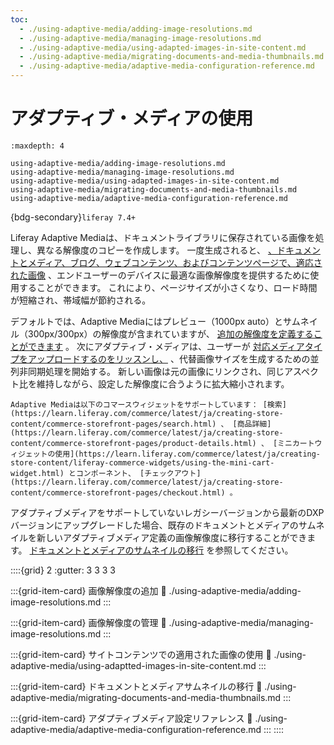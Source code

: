 ```yaml
---
toc:
  - ./using-adaptive-media/adding-image-resolutions.md
  - ./using-adaptive-media/managing-image-resolutions.md
  - ./using-adaptive-media/using-adapted-images-in-site-content.md
  - ./using-adaptive-media/migrating-documents-and-media-thumbnails.md
  - ./using-adaptive-media/adaptive-media-configuration-reference.md
---
```

# アダプティブ・メディアの使用

```{toctree}
:maxdepth: 4

using-adaptive-media/adding-image-resolutions.md
using-adaptive-media/managing-image-resolutions.md
using-adaptive-media/using-adapted-images-in-site-content.md
using-adaptive-media/migrating-documents-and-media-thumbnails.md
using-adaptive-media/adaptive-media-configuration-reference.md
```

{bdg-secondary}`liferay 7.4+`

Liferay Adaptive Mediaは、ドキュメントライブラリに保存されている画像を処理し、異なる解像度のコピーを作成します。 一度生成されると、 [、ドキュメントとメディア、ブログ、ウェブコンテンツ、およびコンテンツページで、適応された画像](./using-adaptive-media/using-adapted-images-in-site-content.md) 、エンドユーザーのデバイスに最適な画像解像度を提供するために使用することができます。 これにより、ページサイズが小さくなり、ロード時間が短縮され、帯域幅が節約される。

デフォルトでは、Adaptive Mediaにはプレビュー（1000px auto）とサムネイル（300px/300px）の解像度が含まれていますが、 [追加の解像度を定義することができます](./using-adaptive-media/adding-image-resolutions.md) 。 次にアダプティブ・メディアは、ユーザーが [対応メディアタイプをアップロードするのをリッスンし、](./using-adaptive-media/adaptive-media-configuration-reference.md#images) 、代替画像サイズを生成するための並列非同期処理を開始する。 新しい画像は元の画像にリンクされ、同じアスペクト比を維持しながら、設定した解像度に合うように拡大縮小されます。

```{note}
Adaptive Mediaは以下のコマースウィジェットをサポートしています： [検索](https://learn.liferay.com/commerce/latest/ja/creating-store-content/commerce-storefront-pages/search.html) 、 [商品詳細](https://learn.liferay.com/commerce/latest/ja/creating-store-content/commerce-storefront-pages/product-details.html) 、 [ミニカートウィジェットの使用](https://learn.liferay.com/commerce/latest/ja/creating-store-content/liferay-commerce-widgets/using-the-mini-cart-widget.html) とコンポーネント、 [チェックアウト](https://learn.liferay.com/commerce/latest/ja/creating-store-content/commerce-storefront-pages/checkout.html) 。
```

アダプティブメディアをサポートしていないレガシーバージョンから最新のDXPバージョンにアップグレードした場合、既存のドキュメントとメディアのサムネイルを新しいアダプティブメディア定義の画像解像度に移行することができます。 [ドキュメントとメディアのサムネイルの移行](./using-adaptive-media/migrating-documents-and-media-thumbnails.md) を参照してください。

::::{grid} 2
:gutter: 3 3 3 3

:::{grid-item-card} 画像解像度の追加
:link: ./using-adaptive-media/adding-image-resolutions.md
:::

:::{grid-item-card} 画像解像度の管理
:link: ./using-adaptive-media/managing-image-resolutions.md
:::

:::{grid-item-card} サイトコンテンツでの適用された画像の使用
:link: ./using-adaptive-media/using-adaptted-images-in-site-content.md
:::

:::{grid-item-card} ドキュメントとメディアサムネイルの移行
:link: ./using-adaptive-media/migrating-documents-and-media-thumbnails.md
:::

:::{grid-item-card} アダプティブメディア設定リファレンス
:link: ./using-adaptive-media/adaptive-media-configuration-reference.md
:::
::::
